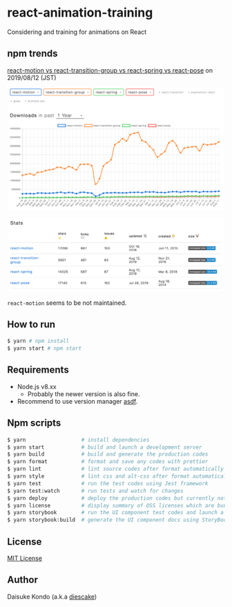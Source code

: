 # react-animation-training

Considering and training for animations on React

## npm trends

[react-motion vs react-transition-group vs react-spring vs react-pose](https://www.npmtrends.com/react-motion-vs-react-transition-group-vs-react-spring-vs-react-pose) on 2019/08/12 (JST)

![npm_trends_01](./data/npm_trends_01.png)

![npm_trends_02](./data/npm_trends_02.png)

`react-motion` seems to be not maintained.

## How to run

```sh
$ yarn # npm install
$ yarn start # npm start
```

## Requirements

- Node.js v8.xx
  - Probably the newer version is also fine.
- Recommend to use version manager [asdf](https://github.com/asdf-vm/asdf).

## Npm scripts

```sh
$ yarn                  # install dependencies
$ yarn start            # build and launch a development server
$ yarn build            # build and generate the production codes
$ yarn format           # format and save any codes with prettier
$ yarn lint             # lint source codes after format automatically
$ yarn style            # lint css and alt-css after format automatically
$ yarn test             # run the test codes using Jest framework
$ yarn test:watch       # run tests and watch for changes
$ yarn deploy           # deploy the production codes but currently not used
$ yarn license          # display summary of OSS licenses which are bundled in production codes
$ yarn storybook        # run the UI component test codes and launch a development server
$ yarn storybook:build  # generate the UI component docs using StoryBook
```

## License

[MIT License](https://github.com/diescake/igata/blob/master/LICENSE)

## Author

Daisuke Kondo (a.k.a [diescake](https://twitter.com/diescake))
